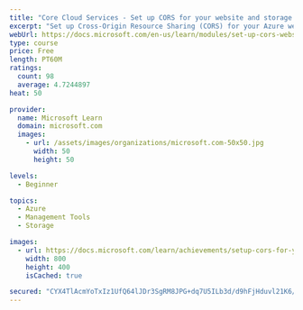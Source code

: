 ```yaml
---
title: "Core Cloud Services - Set up CORS for your website and storage assets"
excerpt: "Set up Cross-Origin Resource Sharing (CORS) for your Azure website and storage assets in order to allow cross-domain access to your resources."
webUrl: https://docs.microsoft.com/en-us/learn/modules/set-up-cors-website-storage/
type: course
price: Free
length: PT60M
ratings:
  count: 98
  average: 4.7244897
heat: 50

provider:
  name: Microsoft Learn
  domain: microsoft.com
  images:
    - url: /assets/images/organizations/microsoft.com-50x50.jpg
      width: 50
      height: 50

levels:
  - Beginner

topics:
  - Azure
  - Management Tools
  - Storage

images:
  - url: https://docs.microsoft.com/learn/achievements/setup-cors-for-your-website-and-storage-assets-social.png
    width: 800
    height: 400
    isCached: true

secured: "CYX4TlAcmYoTxIz1UfQ64lJDr3SgRM8JPG+dq7U5ILb3d/d9hFjHduvl21K6/AgWxJwdJnRDdFq3P8LghH6q4LBXfKgmQUxfyihm0vrhPlOBnuHALGdoIpz8EVyOycsfFc3hWlK58XbQOke9FoL1ux8ncAuzBMgUke4Ti86CqB4/yi1WjbvD3eMjB0YOzvZp1OxL5BFi4CA5ABrrkJgHKTmVYU6pc1iiNqsUltp7lXxwWP/5uKbaCGTz+993VWSNx2FSq0IpA8fS8f1mNy2XJsYXzeqzPruVPfVrwMCXapH5TYAz1nhFXuSeKyKpC82wP0Sb9zFn1ugTmzeqhMCrGdm7g/nDQ412l2kpzOaFXATqYHpnn99e005ThBu1da1OPH8aeWDPXLAHV+lsX17D9v8KYk34FQqGXAnf+G7SG6o=;iZ99WhElXGQlP1BYbMNuEQ=="
---
```


